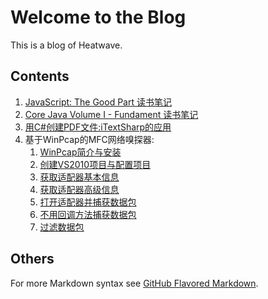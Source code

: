 # Welcome to the Blog

This is a blog of Heatwave.

## Contents

1. [JavaScript: The Good Part 读书笔记](assets/images/javascript-the-good-part.png)
1. [Core Java Volume I - Fundament 读书笔记](asserts/images/Core-Java-Volume-I-Fundament.png)
1. [用C#创建PDF文件:iTextSharp的应用](csharp-pdf-itextsharp.md)
1. 基于WinPcap的MFC网络嗅探器:
    1. [WinPcap简介与安装](network-sniffer-based-on-winpcap/winpcap-introduction-installation.md)
    1. [创建VS2010项目与配置项目](network-sniffer-based-on-winpcap/set-up-project.md)
    1. [获取适配器基本信息](network-sniffer-based-on-winpcap/get-the-adapter-info.md)
    1. [获取适配器高级信息](network-sniffer-based-on-winpcap/get-the-adapter-advanced-info.md)
    1. [打开适配器并捕获数据包](network-sniffer-based-on-winpcap/open-adapter-and-sniff.md)
    1. [不用回调方法捕获数据包](network-sniffer-based-on-winpcap/sniff-without-callback.md)
    1. [过滤数据包](network-sniffer-based-on-winpcap/filter-network-packet.md)

## Others

For more Markdown syntax see [GitHub Flavored Markdown](https://guides.github.com/features/mastering-markdown/).
